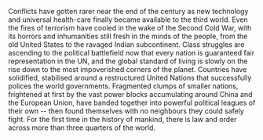 Conflicts have gotten rarer near the end of the century as new
technology and universal health-care finally became available to the
third world. Even the fires of terrorism have cooled in the wake of the
Second Cold War, with its horrors and inhumanities still fresh in the
minds of the people, from the old United States to the ravaged Indian
subcontinent. Class struggles are ascending to the political battlefield
now that every nation is guaranteed fair representation in the UN, and
the global standard of living is slowly on the rise down to the most
impoverished corners of the planet. Countries have solidified,
stabilised around a restructured United Nations that successfully
polices the world governments. Fragmented clumps of smaller nations,
frightened at first by the vast power blocks accumulating around China
and the European Union, have banded together into powerful political
leagues of their own -- then found themselves with no neighbours they
could safely fight. For the first time in the history of mankind, there
is law and order across more than three quarters of the world.